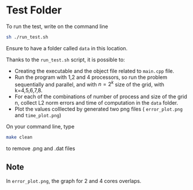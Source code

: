 # Test Folder

To run the test, write on the command line
```bash
sh ./run_test.sh
```
Ensure to have a folder called `data` in this location.

Thanks to the `run_test.sh` script, it is possible to:

+ Creating the executable and the object file related to `main.cpp` file.
+ Run the program with 1,2 and 4 processors, so run the problem sequentially and parallel, and with $n=2^k$ size of the grid, with k=4,5,6,7,8.
+ For each of the combinations of number of process and size of the grid n, collect L2 norm errors and time of computation in the `data` folder.
+ Plot the values colllected by generated two png files ( `error_plot.png` and `time_plot.png`)


On your command line, type
```bash
make clean
```
to remove .png and .dat files

## Note
In `error_plot.png`, the graph for 2 and 4 cores overlaps.